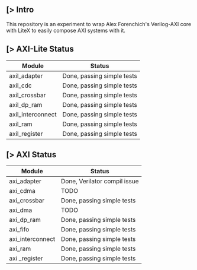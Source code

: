 [> Intro
--------
This repository is an experiment to wrap Alex Forenchich's Verilog-AXI core with LiteX to easily compose AXI systems with it.

[> AXI-Lite Status
---------------------

| Module            | Status                     |
|-------------------|----------------------------|
| axil_adapter      | Done, passing simple tests |
| axil_cdc          | Done, passing simple tests |
| axil_crossbar     | Done, passing simple tests |
| axil_dp_ram       | Done, passing simple tests |
| axil_interconnect | Done, passing simple tests |
| axil_ram          | Done, passing simple tests |
| axil_register     | Done, passing simple tests |

[> AXI Status
----------------

| Module            | Status                                           |
|-------------------|--------------------------------------------------|
| axi_adapter       | Done, Verilator compil issue                     |
| axi_cdma          | TODO                                             |
| axi_crossbar      | Done, passing simple tests                       |
| axi_dma           | TODO                                             |
| axi_dp_ram        | Done, passing simple tests                       |
| axi_fifo          | Done, passing simple tests                       |
| axi_interconnect  | Done, passing simple tests                       |
| axi_ram           | Done, passing simple tests                       |
| axi _register     | Done, passing simple tests                       |
